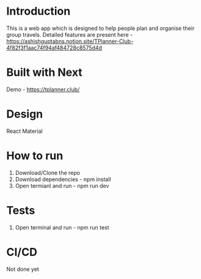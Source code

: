 # Introduction
This is a web app which is designed to help people plan and organise their group travels. Detailed features are present here - https://ashishguptabns.notion.site/TPlanner-Club-4f82f3f1aac74f94af484728c8575d4d

# Built with Next
Demo - https://tplanner.club/

# Design
React Material

# How to run
1. Download/Clone the repo
2. Download dependencies - npm install
3. Open termianl and run - npm run dev

# Tests
1. Open terminal and run - npm run test

# CI/CD 
Not done yet
